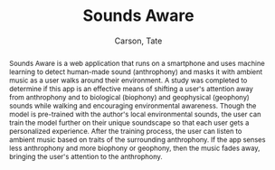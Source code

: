 ---
title: "Sounds Aware"
abstract: "Sounds Aware is a web application that runs on a smartphone and uses machine learning to detect human-made sound (anthrophony) and masks it with ambient music as a user walks around their environment. A study was completed to determine if this app is an effective means of shifting a user's attention away from anthrophony and to biological (biophony) and geophysical (geophony) sounds while walking and encouraging environmental awareness. Though the model is pre-trained with the author's local environmental sounds, the user can train the model further on their unique soundscape so that each user gets a personalized experience. After the training process, the user can listen to ambient music based on traits of the surrounding anthrophony. If the app senses less anthrophony and more biophony or geophony, then the music fades away, bringing the user's attention to the anthrophony."
address: "Trondheim, Norway"
booktitle: "Proceedings of the International Web Audio Conference"
editor: "Xambó, Anna and Martín, Sara R. and Roma, Gerard"
month: "December"
publisher: "NTNU"
series: "WAC '19"
pages: "139--140"
id: "2019_13"
author: "Carson, Tate"
webAuthor: "Tate Carson"
track: "Demo"
year: "2019"
tags: year2019
media: none
pdflink: "/_data/papers/pdf/2019/2019_13.pdf"
ISSN: "2663-5844"
---
